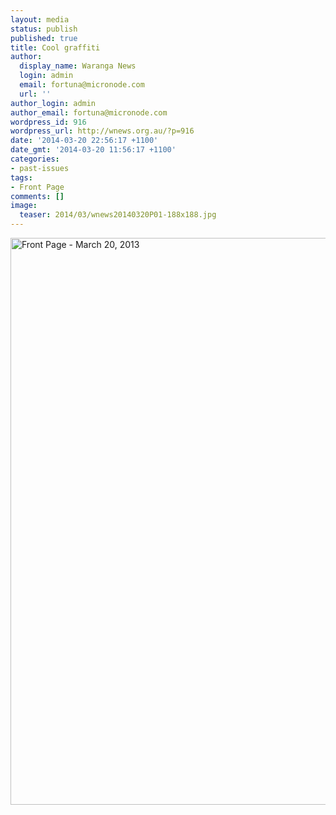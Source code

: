 ```yaml
---
layout: media
status: publish
published: true
title: Cool graffiti
author:
  display_name: Waranga News
  login: admin
  email: fortuna@micronode.com
  url: ''
author_login: admin
author_email: fortuna@micronode.com
wordpress_id: 916
wordpress_url: http://wnews.org.au/?p=916
date: '2014-03-20 22:56:17 +1100'
date_gmt: '2014-03-20 11:56:17 +1100'
categories:
- past-issues
tags:
- Front Page
comments: []
image:
  teaser: 2014/03/wnews20140320P01-188x188.jpg
---
```


<a href="{{ site.url }}/images/2014/03/wnews20140320P01.pdf"><img class="alignnone size-full wp-image-914" alt="Front Page - March 20, 2013" src="{{ site.url }}/images/2014/03/wnews20140320P01.jpg" width="624" height="907" /></a>
